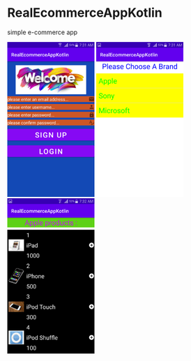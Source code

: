 # RealEcommerceAppKotlin
simple e-commerce app

<img src="Screenshot_2021-06-10-07-31-24.png" width="200">
<img src="Screenshot_2021-06-10-07-31-49.png" width="200">
<img src="Screenshot_2021-06-10-07-32-03.png" width="200">
